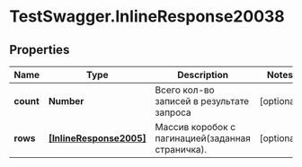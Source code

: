 # TestSwagger.InlineResponse20038

## Properties

Name | Type | Description | Notes
------------ | ------------- | ------------- | -------------
**count** | **Number** | Всего кол-во записей в результате запроса | [optional] 
**rows** | [**[InlineResponse2005]**](InlineResponse2005.md) | Массив коробок c пагинацией(заданная страничка). | [optional] 


